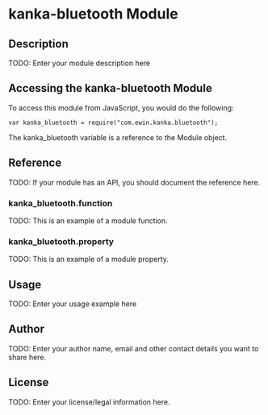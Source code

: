 # kanka-bluetooth Module

## Description

TODO: Enter your module description here

## Accessing the kanka-bluetooth Module

To access this module from JavaScript, you would do the following:

    var kanka_bluetooth = require("com.ewin.kanka.bluetooth");

The kanka_bluetooth variable is a reference to the Module object.

## Reference

TODO: If your module has an API, you should document
the reference here.

### kanka_bluetooth.function

TODO: This is an example of a module function.

### kanka_bluetooth.property

TODO: This is an example of a module property.

## Usage

TODO: Enter your usage example here

## Author

TODO: Enter your author name, email and other contact
details you want to share here.

## License

TODO: Enter your license/legal information here.
